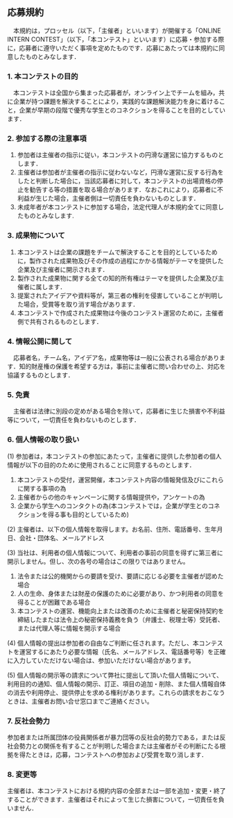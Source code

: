 ## 応募規約
　本規約は，プロッセル（以下，「主催者」といいます）が開催する「ONLINE INTERN CONTEST」（以下，「本コンテスト」といいます）に応募・参加する際に，応募者に遵守いただく事項を定めたものです．応募にあたっては本規約に同意したものとみなします．
 
### 1. 本コンテストの目的
　本コンテストは全国から集まった応募者が，オンライン上でチームを組み，共に企業が持つ課題を解決することにより，実践的な課題解決能力を身に着けること，企業が早期の段階で優秀な学生とのコネクションを得ることを目的としています．

### 2. 参加する際の注意事項
1. 参加者は主催者の指示に従い，本コンテストの円滑な運営に協力するものとします．
2. 主催者は参加者が主催者の指示に従わないなど，円滑な運営に反する行為をしたと判断した場合に，当該応募者に対して，本コンテストの出場資格の停止を勧告する等の措置を取る場合があります．なおこれにより，応募者に不利益が生じた場合，主催者側は一切責任を負わないものとします．
3. 未成年者が本コンテストに参加する場合，法定代理人が本規約全てに同意したものとみなします.

### 3. 成果物について
1. 本コンテストは企業の課題をチームで解決することを目的としているために，製作された成果物及びその作成の過程にかかる情報がテーマを提供した企業及び主催者に開示されます．
2. 製作された成果物に関する全ての知的所有権はテーマを提供した企業及び主催者に属します．
3. 提案されたアイデアや資料等が，第三者の権利を侵害していることが判明した場合，受賞等を取り消す場合があります．
4. 本コンテストで作成された成果物は今後のコンテスト運営のために，主催者側で共有されるものとします．

### 4. 情報公開に関して
　応募者名，チーム名，アイデア名，成果物等は一般に公表される場合があります．知的財産権の保護を希望する方は，事前に主催者に問い合わせの上、対応を協議するものとします．
 
### 5. 免責
　主催者は法律に別段の定めがある場合を除いて，応募者に生じた損害や不利益等について，一切責任を負わないものとします．

### 6. 個人情報の取り扱い
(1) 参加者は，本コンテストの参加にあたって，主催者に提供した参加者の個人情報が以下の目的のために使用されることに同意するものとします．
1. 本コンテストの受付，運営開催，本コンテスト内容の情報発信及びにこれらに関する事項の為
2. 主催者からの他のキャンペーンに関する情報提供や，アンケートの為
3. 企業から学生へのコンタクトの為(本コンテストでは，企業が学生とのコネクションを得る事も目的としているため)

(2) 主催者は、以下の個人情報を取得します。お名前、住所、電話番号、生年月日、会社・団体名、メールアドレス

(3) 当社は、利用者の個人情報について、利用者の事前の同意を得ずに第三者に開示しません。但し、次の各号の場合はこの限りではありません。
1. 法令または公的機関からの要請を受け、要請に応じる必要を主催者が認めた場合
2. 人の生命、身体または財産の保護のために必要があり、かつ利用者の同意を得ることが困難である場合
3. 本コンテストの運営、機能向上または改善のために主催者と秘密保持契約を締結したまたは法令上の秘密保持義務を負う（弁護士、税理士等）受託者、または代理人等に情報を開示する場合

(4) 個人情報の提出は参加者の自由なご判断に任されます。ただし、本コンテストを運営するにあたり必要な情報（氏名、メールアドレス、電話番号等）を正確に入力していただけない場合は、参加いただけない場合があります。

(5) 個人情報の開示等の請求について弊社に提出して頂いた個人情報について、利用目的の通知、個人情報の開示、訂正、項目の追加・削除、また個人情報自体の消去や利用停止、提供停止を求める権利があります。これらの請求をおこなうときは、主催者お問い合せ窓口までご連絡ください。

### 7. 反社会勢力
参加者または所属団体の役員関係者が暴力団等の反社会的勢力である，または反社会勢力との関係を有することが判明した場合または主催者がその判断にたる根拠を得たときは，応募，コンテストへの参加および受賞を取り消します．

### 8. 変更等
主催者は、本コンテストにおける規約内容の全部または一部を追加・変更・終了することができます．主催者はそれによって生じた損害について，一切責任を負いません．
 